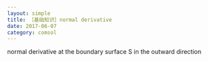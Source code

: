 ```yaml
---
layout: simple
title: ［基础知识］normal derivative 
date: 2017-06-07
category: comsol
---
```


normal derivative at the boundary surface S in the outward direction
![]()



